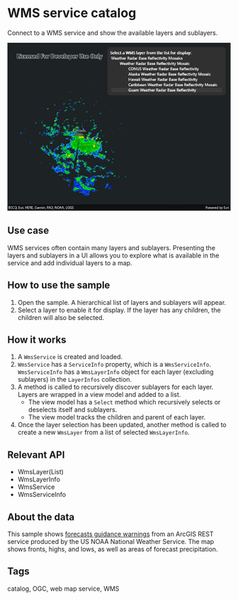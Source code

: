 # WMS service catalog

Connect to a WMS service and show the available layers and sublayers.

![Image of WMS service catalog](wmsservicecatalog.jpg)

## Use case

WMS services often contain many layers and sublayers. Presenting the layers and sublayers in a UI allows you to explore what is available in the service and add individual layers to a map.

## How to use the sample

1. Open the sample. A hierarchical list of layers and sublayers will appear.
2. Select a layer to enable it for display. If the layer has any children, the children will also be selected.

## How it works

1. A `WmsService` is created and loaded.
2. `WmsService` has a `ServiceInfo` property, which is a `WmsServiceInfo`. `WmsServiceInfo` has a `WmsLayerInfo` object for each layer (excluding sublayers) in the `LayerInfos` collection.
3. A method is called to recursively discover sublayers for each layer. Layers are wrapped in a view model and added to a list.
    * The view model has a `Select` method which recursively selects or deselects itself and sublayers.
    * The view model tracks the children and parent of each layer.
4. Once the layer selection has been updated, another method is called to create a new `WmsLayer` from a list of selected `WmsLayerInfo`.

## Relevant API

* WmsLayer(List<WmsLayerInfo>)
* WmsLayerInfo
* WmsService
* WmsServiceInfo

## About the data

This sample shows [forecasts guidance warnings](https://nowcoast.noaa.gov/geoserver/weather_radar/wms?SERVICE=WMS&VERSION=1.3.0&REQUEST=GetCapabilities) from an ArcGIS REST service produced by the US NOAA National Weather Service. The map shows fronts, highs, and lows, as well as areas of forecast precipitation.

## Tags

catalog, OGC, web map service, WMS
